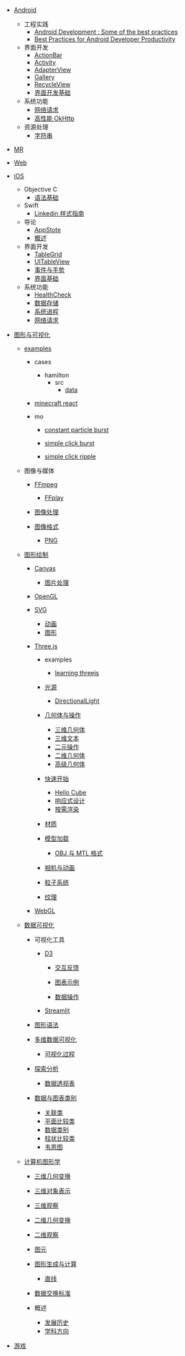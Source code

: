   - [Android](/Android/README.md)
    - 工程实践
      - [Android Development : Some of the best practices](/Android/工程实践/Android%20Development%20:%20Some%20of%20the%20best%20practices.md)
      - [Best Practices for Android Developer Productivity](/Android/工程实践/Best%20Practices%20for%20Android%20Developer%20Productivity.md)
    - 界面开发
      - [ActionBar](/Android/界面开发/ActionBar.md)
      - [Activity](/Android/界面开发/Activity.md)
      - [AdapterView](/Android/界面开发/AdapterView.md)
      - [Gallery](/Android/界面开发/Gallery.md)
      - [RecycleView](/Android/界面开发/RecycleView.md)
      - [界面开发基础](/Android/界面开发/界面开发基础.md)
    - 系统功能
      - [网络请求](/Android/系统功能/网络请求.md)
      - [高性能 OkHttp](/Android/系统功能/高性能%20OkHttp.md)
    - 资源处理
      - [字符串](/Android/资源处理/字符串.md)
  - [MR](/MR/README.md)
    
  - [Web](/Web/README.md)
    
  - [iOS](/iOS/README.md)
    - Objective C
      - [语法基础](/iOS/Objective-C/语法基础.md)
    - Swift
      - [Linkedin 样式指南](/iOS/Swift/Linkedin%20样式指南.md)
    - 导论
      - [AppStote](/iOS/导论/AppStote.md)
      - [概述](/iOS/导论/概述.md)
    - 界面开发
      - [TableGrid](/iOS/界面开发/TableGrid.md)
      - [UITableView](/iOS/界面开发/UITableView.md)
      - [事件与手势](/iOS/界面开发/事件与手势.md)
      - [界面基础](/iOS/界面开发/界面基础.md)
    - 系统功能
      - [HealthCheck](/iOS/系统功能/HealthCheck.md)
      - [数据存储](/iOS/系统功能/数据存储.md)
      - [系统进程](/iOS/系统功能/系统进程.md)
      - [网络请求](/iOS/系统功能/网络请求.md)
  - [图形与可视化](/图形与可视化/README.md)
    - [examples](/图形与可视化/examples/README.md)
      - cases
        - hamilton
          - src
            - [data](/图形与可视化/examples/cases/hamilton/src/data/README.md)
              
      - [minecraft react](/图形与可视化/examples/minecraft-react/README.md)
        
      - mo
        - [constant particle burst](/图形与可视化/examples/mo/constant-particle-burst/README.md)
          
        - [simple click burst](/图形与可视化/examples/mo/simple-click-burst/README.md)
          
        - [simple click ripple](/图形与可视化/examples/mo/simple-click-ripple/README.md)
          
    - 图像与媒体
      - [FFmpeg](/图形与可视化/图像与媒体/FFmpeg/README.md)
        - [FFplay](/图形与可视化/图像与媒体/FFmpeg/FFplay.md)
      - [图像处理](/图形与可视化/图像与媒体/图像处理/README.md)
        
      - [图像格式](/图形与可视化/图像与媒体/图像格式/README.md)
        - [PNG](/图形与可视化/图像与媒体/图像格式/PNG.md)
    - [图形绘制](/图形与可视化/图形绘制/README.md)
      - [Canvas](/图形与可视化/图形绘制/Canvas/README.md)
        - [图片处理](/图形与可视化/图形绘制/Canvas/图片处理.md)
      - [OpenGL](/图形与可视化/图形绘制/OpenGL/README.md)
        
      - [SVG](/图形与可视化/图形绘制/SVG/README.md)
        - [动画](/图形与可视化/图形绘制/SVG/动画.md)
        - [图形](/图形与可视化/图形绘制/SVG/图形.md)
      - [Three.js](/图形与可视化/图形绘制/Three.js/README.md)
        - examples
          - [learning threejs](/图形与可视化/图形绘制/Three.js/examples/learning-threejs/README.md)
            
        - [光源](/图形与可视化/图形绘制/Three.js/光源/README.md)
          - [DirectionalLight](/图形与可视化/图形绘制/Three.js/光源/DirectionalLight.md)
        - [几何体与操作](/图形与可视化/图形绘制/Three.js/几何体与操作/README.md)
          - [三维几何体](/图形与可视化/图形绘制/Three.js/几何体与操作/三维几何体.md)
          - [三维文本](/图形与可视化/图形绘制/Three.js/几何体与操作/三维文本.md)
          - [二元操作](/图形与可视化/图形绘制/Three.js/几何体与操作/二元操作.md)
          - [二维几何体](/图形与可视化/图形绘制/Three.js/几何体与操作/二维几何体.md)
          - [高级几何体](/图形与可视化/图形绘制/Three.js/几何体与操作/高级几何体.md)
        - [快速开始](/图形与可视化/图形绘制/Three.js/快速开始/README.md)
          - [Hello Cube](/图形与可视化/图形绘制/Three.js/快速开始/Hello%20Cube.md)
          - [响应式设计](/图形与可视化/图形绘制/Three.js/快速开始/响应式设计.md)
          - [按需渲染](/图形与可视化/图形绘制/Three.js/快速开始/按需渲染.md)
        - [材质](/图形与可视化/图形绘制/Three.js/材质/README.md)
          
        - [模型加载](/图形与可视化/图形绘制/Three.js/模型加载/README.md)
          - [OBJ 与 MTL 格式](/图形与可视化/图形绘制/Three.js/模型加载/OBJ%20与%20MTL%20格式.md)
        - [相机与动画](/图形与可视化/图形绘制/Three.js/相机与动画/README.md)
          
        - [粒子系统](/图形与可视化/图形绘制/Three.js/粒子系统/README.md)
          
        - [纹理](/图形与可视化/图形绘制/Three.js/纹理/README.md)
          
      - [WebGL](/图形与可视化/图形绘制/WebGL/README.md)
        
    - [数据可视化](/图形与可视化/数据可视化/README.md)
      - 可视化工具
        - [D3](/图形与可视化/数据可视化/可视化工具/D3/README.md)
          - [交互反馈](/图形与可视化/数据可视化/可视化工具/D3/交互反馈/README.md)
            
          - [图表示例](/图形与可视化/数据可视化/可视化工具/D3/图表示例/README.md)
            
          - [数据操作](/图形与可视化/数据可视化/可视化工具/D3/数据操作/README.md)
            
        - [Streamlit](/图形与可视化/数据可视化/可视化工具/Streamlit.md)
      - [图形语法](/图形与可视化/数据可视化/图形语法/README.md)
        
      - [多维数据可视化](/图形与可视化/数据可视化/多维数据可视化/README.md)
        - [可视化过程](/图形与可视化/数据可视化/多维数据可视化/可视化过程.md)
      - [探索分析](/图形与可视化/数据可视化/探索分析/README.md)
        - [数据透视表](/图形与可视化/数据可视化/探索分析/数据透视表.md)
      - [数据与图表类别](/图形与可视化/数据可视化/数据与图表类别/README.md)
        - [关联类](/图形与可视化/数据可视化/数据与图表类别/关联类.md)
        - [平面比较类](/图形与可视化/数据可视化/数据与图表类别/平面比较类.md)
        - [数据类别](/图形与可视化/数据可视化/数据与图表类别/数据类别.md)
        - [柱状比较类](/图形与可视化/数据可视化/数据与图表类别/柱状比较类.md)
        - [韦恩图](/图形与可视化/数据可视化/数据与图表类别/韦恩图.md)
    - [计算机图形学](/图形与可视化/计算机图形学/README.md)
      - [三维几何变换](/图形与可视化/计算机图形学/三维几何变换/README.md)
        
      - [三维对象表示](/图形与可视化/计算机图形学/三维对象表示/README.md)
        
      - [三维观察](/图形与可视化/计算机图形学/三维观察/README.md)
        
      - [二维几何变换](/图形与可视化/计算机图形学/二维几何变换/README.md)
        
      - [二维观察](/图形与可视化/计算机图形学/二维观察/README.md)
        
      - [图元](/图形与可视化/计算机图形学/图元/README.md)
        
      - [图形生成与计算](/图形与可视化/计算机图形学/图形生成与计算/README.md)
        - [直线](/图形与可视化/计算机图形学/图形生成与计算/直线.md)
      - [数据交换标准](/图形与可视化/计算机图形学/数据交换标准/README.md)
        
      - 概述
        - [发展历史](/图形与可视化/计算机图形学/概述/发展历史.md)
        - [学科方向](/图形与可视化/计算机图形学/概述/学科方向.md)
  - [游戏](/游戏/README.md)
    